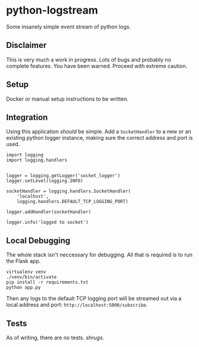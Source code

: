 python-logstream
================

Some insanely simple event stream of python logs.

## Disclaimer

This is very much a work in progress. Lots of bugs and probably no complete
features. You have been warned. Proceed with extreme caution.

## Setup

Docker or manual setup instructions to be written.

## Integration

Using this application _should_ be simple. Add a `SocketHandler` to a new or an
existing python logger instance, making sure the correct address and port
is used.

    import logging
    import logging.handlers


    logger = logging.getLogger('socket_logger')
    logger.setLevel(logging.INFO)

    socketHandler = logging.handlers.SocketHandler(
        'localhost',
        logging.handlers.DEFAULT_TCP_LOGGING_PORT)

    logger.addHandler(socketHandler)

    logger.info('logged to socket')

## Local Debugging

The whole stack isn't neccessary for debugging. All that is required is to
run the Flask app.

    virtualenv venv
    ./venv/bin/activate
    pip install -r requirements.txt
    python app.py

Then any logs to the default TCP logging port will be streamed out via a
local address and port: `http://localhost:5000/subscribe`.

## Tests

As of writing, there are no tests. _shrugs_.
